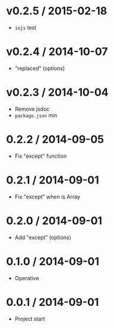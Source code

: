 v0.2.5 / 2015-02-18
==================

  * `iojs` test

v0.2.4 / 2014-10-07
==================

  * "replaced" (options)

v0.2.3 / 2014-10-04
==================

  * Remove jsdoc
  * `package.json` min

0.2.2 / 2014-09-05
==================

  * Fix "except" function

0.2.1 / 2014-09-01
==================

  * Fix "except" when is Array

0.2.0 / 2014-09-01
==================

  * Add "except" (options)

0.1.0 / 2014-09-01
==================

  * Operative

0.0.1 / 2014-09-01
==================

  * Project start

